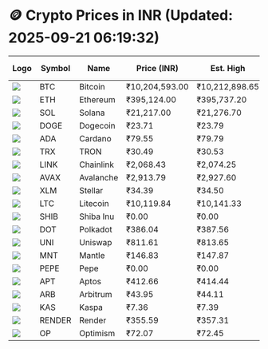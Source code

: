 # 🪙 Crypto Prices in INR (Updated: 2025-09-21 06:19:32)

| Logo | Symbol | Name       | Price (INR) | Est. High | Est. Low | Gross Profit | Fees | Net Profit | ROI % |
|------|--------|------------|-------------|-----------|----------|---------------|------|-------------|--------|
| ![](https://coin-images.coingecko.com/coins/images/1/large/bitcoin.png?1696501400) | BTC    | Bitcoin    | ₹10,204,593.00 | ₹10,212,898.65 | ₹10,196,287.35 | ₹162.92 | ₹200.00 | ₹-37.08 | -0.04% |
| ![](https://coin-images.coingecko.com/coins/images/279/large/ethereum.png?1696501628) | ETH    | Ethereum   | ₹395,124.00 | ₹395,737.20 | ₹394,510.80 | ₹310.87 | ₹200.00 | ₹110.87 | 0.11% |
| ![](https://coin-images.coingecko.com/coins/images/4128/large/solana.png?1718769756) | SOL    | Solana     | ₹21,217.00 | ₹21,276.70 | ₹21,157.30 | ₹564.34 | ₹200.00 | ₹364.34 | 0.36% |
| ![](https://coin-images.coingecko.com/coins/images/5/large/dogecoin.png?1696501409) | DOGE   | Dogecoin   | ₹23.71 | ₹23.79 | ₹23.64 | ₹634.65 | ₹200.00 | ₹434.65 | 0.43% |
| ![](https://coin-images.coingecko.com/coins/images/975/large/cardano.png?1696502090) | ADA    | Cardano    | ₹79.55 | ₹79.79 | ₹79.31 | ₹601.43 | ₹200.00 | ₹401.43 | 0.40% |
| ![](https://coin-images.coingecko.com/coins/images/1094/large/tron-logo.png?1696502193) | TRX    | TRON       | ₹30.49 | ₹30.53 | ₹30.45 | ₹256.15 | ₹200.00 | ₹56.15 | 0.06% |
| ![](https://coin-images.coingecko.com/coins/images/877/large/chainlink-new-logo.png?1696502009) | LINK   | Chainlink  | ₹2,068.43 | ₹2,074.25 | ₹2,062.61 | ₹564.48 | ₹200.00 | ₹364.48 | 0.36% |
| ![](https://coin-images.coingecko.com/coins/images/12559/large/Avalanche_Circle_RedWhite_Trans.png?1696512369) | AVAX   | Avalanche  | ₹2,913.79 | ₹2,927.60 | ₹2,899.98 | ₹952.56 | ₹200.00 | ₹752.56 | 0.75% |
| ![](https://coin-images.coingecko.com/coins/images/100/large/fmpFRHHQ_400x400.jpg?1735231350) | XLM    | Stellar    | ₹34.39 | ₹34.50 | ₹34.28 | ₹647.63 | ₹200.00 | ₹447.63 | 0.45% |
| ![](https://coin-images.coingecko.com/coins/images/2/large/litecoin.png?1696501400) | LTC    | Litecoin   | ₹10,119.84 | ₹10,141.33 | ₹10,098.35 | ₹425.59 | ₹200.00 | ₹225.59 | 0.23% |
| ![](https://coin-images.coingecko.com/coins/images/11939/large/shiba.png?1696511800) | SHIB   | Shiba Inu  | ₹0.00 | ₹0.00 | ₹0.00 | ₹447.24 | ₹200.00 | ₹247.24 | 0.25% |
| ![](https://coin-images.coingecko.com/coins/images/12171/large/polkadot.png?1696512008) | DOT    | Polkadot   | ₹386.04 | ₹387.56 | ₹384.52 | ₹790.33 | ₹200.00 | ₹590.33 | 0.59% |
| ![](https://coin-images.coingecko.com/coins/images/12504/large/uniswap-logo.png?1720676669) | UNI    | Uniswap    | ₹811.61 | ₹813.65 | ₹809.57 | ₹503.60 | ₹200.00 | ₹303.60 | 0.30% |
| ![](https://coin-images.coingecko.com/coins/images/30980/large/Mantle-Logo-mark.png?1739213200) | MNT    | Mantle     | ₹146.83 | ₹147.87 | ₹145.79 | ₹1,423.95 | ₹200.00 | ₹1,223.95 | 1.22% |
| ![](https://coin-images.coingecko.com/coins/images/29850/large/pepe-token.jpeg?1696528776) | PEPE   | Pepe       | ₹0.00 | ₹0.00 | ₹0.00 | ₹669.29 | ₹200.00 | ₹469.29 | 0.47% |
| ![](https://coin-images.coingecko.com/coins/images/26455/large/aptos_round.png?1696525528) | APT    | Aptos      | ₹412.66 | ₹414.44 | ₹410.88 | ₹865.21 | ₹200.00 | ₹665.21 | 0.67% |
| ![](https://coin-images.coingecko.com/coins/images/16547/large/arb.jpg?1721358242) | ARB    | Arbitrum   | ₹43.95 | ₹44.11 | ₹43.79 | ₹719.30 | ₹200.00 | ₹519.30 | 0.52% |
| ![](https://coin-images.coingecko.com/coins/images/25751/large/kaspa-icon-exchanges.png?1696524837) | KAS    | Kaspa      | ₹7.36 | ₹7.39 | ₹7.33 | ₹777.47 | ₹200.00 | ₹577.47 | 0.58% |
| ![](https://coin-images.coingecko.com/coins/images/11636/large/rndr.png?1696511529) | RENDER | Render     | ₹355.59 | ₹357.31 | ₹353.87 | ₹971.54 | ₹200.00 | ₹771.54 | 0.77% |
| ![](https://coin-images.coingecko.com/coins/images/25244/large/Optimism.png?1696524385) | OP     | Optimism   | ₹72.07 | ₹72.45 | ₹71.69 | ₹1,054.51 | ₹200.00 | ₹854.51 | 0.85% |
